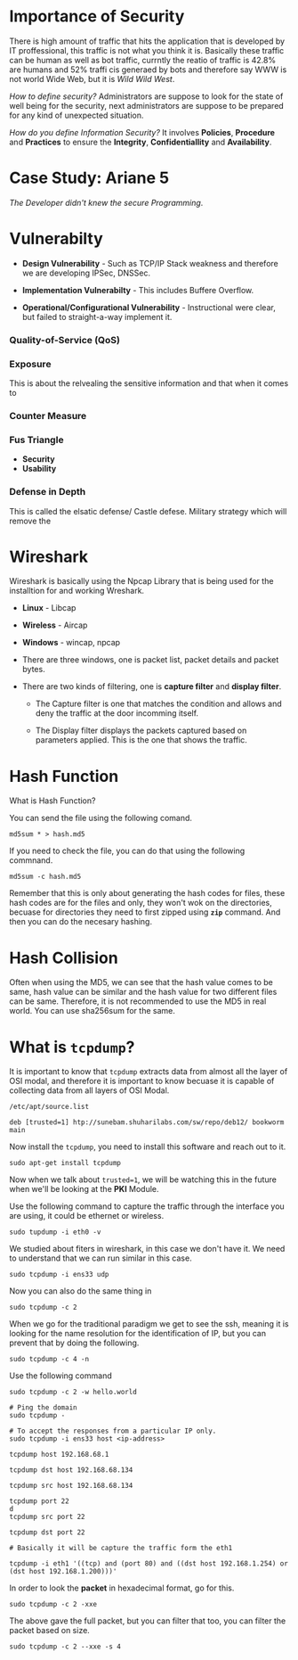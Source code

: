 # Importance of Security

There is high amount of traffic that hits the application that is developed by IT proffessional, this traffic is not what you think it is. Basically these traffic can be human as well as bot traffic, currntly the reatio of traffic is 42.8% are humans and 52% traffi cis generaed by bots and therefore say WWW is not world Wide Web, but it is *Wild Wild West*. 

*How to define security?* Administrators are suppose to look for the state of well being for the security, next administrators are suppose to be prepared for any kind of unexpected situation.

*How do you define Information Security?* It involves **Policies**, **Procedure** and **Practices** to ensure the **Integrity**, **Confidentiallity** and **Availability**. 

# Case Study: Ariane 5

*The Developer didn't knew the secure Programming*. 

# Vulnerabilty

- **Design Vulnerability** - Such as TCP/IP Stack weakness and therefore we are developing IPSec, DNSSec.

- **Implementation Vulnerabilty** - This includes Buffere Overflow.

- **Operational/Configurational Vulnerability** - Instructional were clear, but failed to straight-a-way implement it.


### Quality-of-Service (QoS)

### Exposure

This is about the relvealing the sensitive information and that when it comes to 

### Counter Measure

### Fus Triangle

- **Security**
- **Usability**

### Defense in Depth

This is called the elsatic defense/ Castle defese. Military strategy which will remove the 

# Wireshark

Wireshark is basically using the Npcap Library that is being used for the installtion for and working Wreshark.

- **Linux** - Libcap

- **Wireless** - Aircap

- **Windows** - wincap, npcap

- There are three windows, one is packet list, packet details and packet bytes. 

- There are two kinds of filtering, one is **capture filter** and **display filter**. 
  - The Capture filter is one that matches the condition and allows and deny the traffic at the door incomming itself.

  - The Display filter displays the packets captured based on parameters applied. This is the one that shows the traffic.

# Hash Function

What is Hash Function?

You can send the file using the following comand.

```
md5sum * > hash.md5
```

If you need to check the file, you can do that using the following commnand.

```
md5sum -c hash.md5
```

Remember that this is only about generating the hash codes for files, these hash codes are for the files and only, they won't wok on the directories, becuase for directories they need to first zipped using **`zip`** command.  And then you can do the necesary hashing. 

# Hash Collision

Often when using the MD5, we can see that the hash value comes to be same, hash value can be similar and the hash value for two different files can be same. Therefore, it is not recommended to use the MD5 in real world. You can use sha256sum for the same. 

# What is `tcpdump`?

It is important to know that `tcpdump` extracts data from almost all the layer of OSI modal, and therefore it is important to know becuase it is capable of collecting data from all layers of OSI Modal.

```
/etc/apt/source.list
```

```
deb [trusted=1] htp://sunebam.shuharilabs.com/sw/repo/deb12/ bookworm main
```

Now install the `tcpdump`, you need to install this software and reach out to it. 

```
sudo apt-get install tcpdump
```

Now when we talk about `trusted=1`, we will be watching this in the future when we'll be looking at the **PKI** Module.

Use the following command to capture the traffic through the interface you  are using, it could be ethernet or wireless. 

```
sudo tupdump -i eth0 -v 
```

We studied about fiters in wireshark, in this case we don't have it. We need to understand that we can run similar in this case.

```
sudo tcpdump -i ens33 udp
```

Now you can also do the same thing in 

```
sudo tcpdump -c 2
```

When we go for the traditional paradigm we get to see the ssh, meaning it is looking for the name resolution for the identification of IP, but you can prevent that by doing the following.

```
sudo tcpdump -c 4 -n
```

Use the following command 

```
sudo tcpdump -c 2 -w hello.world

# Ping the domain
sudo tcpdump - 

# To accept the responses from a particular IP only.
sudo tcpdump -i ens33 host <ip-address>

```

```
tcpdump host 192.168.68.1

tcpdump dst host 192.168.68.134

tcpdump src host 192.168.68.134

tcpdump port 22
d
tcpdump src port 22

tcpdump dst port 22
```

```
# Basically it will be capture the traffic form the eth1 

tcpdump -i eth1 '((tcp) and (port 80) and ((dst host 192.168.1.254) or (dst host 192.168.1.200)))'
```

In order to look the **packet** in hexadecimal format, go for this.

```
sudo tcpdump -c 2 -xxe
```

The above gave the full packet, but you can filter that too, you can filter the packet based on size.

```
sudo tcpdump -c 2 --xxe -s 4
```

